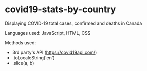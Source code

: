 # covid19-stats-by-country

Displaying COVID-19 total cases, confirmed and deaths in Canada

Languages used:
JavaScript, HTML, CSS

Methods used:

- 3rd party's API (https://covid19api.com/)
- .toLocaleString('en')
- .slice(a, b)
